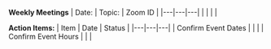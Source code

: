 **Weekly Meetings**
| Date: | Topic: | Zoom ID |
|---|---|---|
|  | 	|  |

**Action Items:**
| Item | Date | Status |
|---|---|---|
| Confirm Event Dates | 	|  |
| Confirm Event Hours | 	|  |
